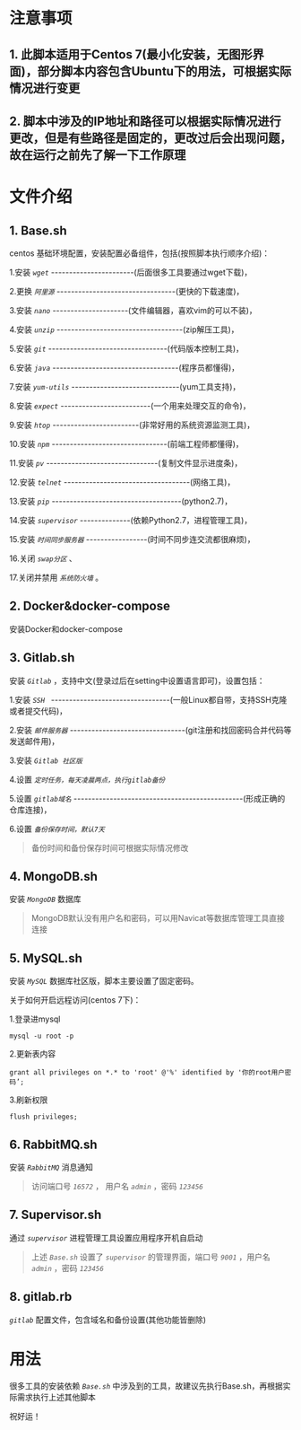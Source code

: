 # 注意事项
## 1. 此脚本适用于Centos 7(最小化安装，无图形界面)，部分脚本内容包含Ubuntu下的用法，可根据实际情况进行变更
## 2. 脚本中涉及的IP地址和路径可以根据实际情况进行更改，但是有些路径是固定的，更改过后会出现问题，故在运行之前先了解一下工作原理

# 文件介绍
## 1. Base.sh
centos 基础环境配置，安装配置必备组件，包括(按照脚本执行顺序介绍)：

1.安装 *`wget`* -----------------------(后面很多工具要通过wget下载)，

2.更换 *`阿里源`* ---------------------------------(更快的下载速度)，

3.安装 *`nano`* ---------------------(文件编辑器，喜欢vim的可以不装)， 

4.安装 *`unzip`* -----------------------------------(zip解压工具)， 

5.安装 *`git`* ---------------------------------(代码版本控制工具)， 

6.安装 *`java`* -----------------------------------(程序员都懂得)， 

7.安装 *`yum-utils`* ------------------------------(yum工具支持)， 

8.安装 *`expect`* -------------------------(一个用来处理交互的命令)，

9.安装 *`htop`* ------------------------(非常好用的系统资源监测工具)， 

10.安装 *`npm`* --------------------------------(前端工程师都懂得)，

11.安装 *`pv`* -------------------------------(复制文件显示进度条)， 

12.安装 *`telnet`* -----------------------------------(网络工具)，

13.安装 *`pip`* ------------------------------------(python2.7)， 

14.安装 *`supervisor`* --------------(依赖Python2.7，进程管理工具)， 

15.安装 *`时间同步服务器`* -----------------(时间不同步连交流都很麻烦)，

16.关闭 *`swap分区`* 、

17.关闭并禁用 *`系统防火墙`* 。


## 2. Docker&docker-compose
安装Docker和docker-compose

## 3. Gitlab.sh
安装 *`Gitlab`* ，支持中文(登录过后在setting中设置语言即可)，设置包括：

1.安装 *`SSH `* ---------------------------------(一般Linux都自带，支持SSH克隆或者提交代码)，

2.安装 *`邮件服务器`* --------------------------------(git注册和找回密码合并代码等发送邮件用)，

3.安装 *`Gitlab 社区版`*

4.设置 *`定时任务，每天凌晨两点，执行gitlab备份`* 

5.设置 *`gitlab域名`* -----------------------------------------------(形成正确的仓库连接)，

6.设置 *`备份保存时间，默认7天`* 

> 备份时间和备份保存时间可根据实际情况修改

## 4. MongoDB.sh
安装 *`MongoDB`* 数据库

> MongoDB默认没有用户名和密码，可以用Navicat等数据库管理工具直接连接

## 5. MySQL.sh
安装 *`MySQL`* 数据库社区版，脚本主要设置了固定密码。

关于如何开启远程访问(centos 7下)：

1.登录进mysql
```
mysql -u root -p
```
2.更新表内容
```
grant all privileges on *.* to 'root' @'%' identified by '你的root用户密码’;
```
3.刷新权限
```
flush privileges;
```

## 6. RabbitMQ.sh
安装 *`RabbitMQ`* 消息通知

>访问端口号 *`16572`* ， 用户名 *`admin`*  ，密码 *`123456`* 

## 7. Supervisor.sh
通过 *`supervisor`* 进程管理工具设置应用程序开机自启动

> 上述 *`Base.sh`* 设置了 *`supervisor`* 的管理界面，端口号 *`9001`* ，用户名 *`admin`* ，密码 *`123456`* 

## 8. gitlab.rb
*`gitlab`* 配置文件，包含域名和备份设置(其他功能皆删除)

# 用法
很多工具的安装依赖 *`Base.sh`* 中涉及到的工具，故建议先执行Base.sh，再根据实际需求执行上述其他脚本

祝好运！